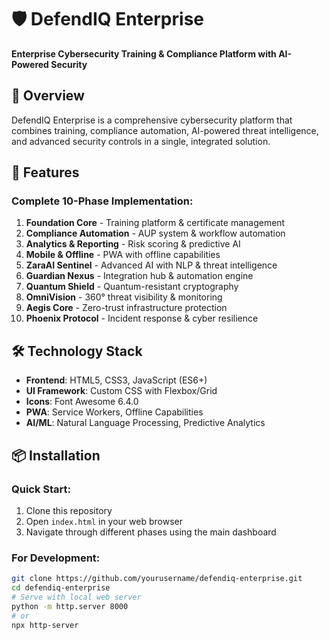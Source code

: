 # 🛡️ DefendIQ Enterprise

**Enterprise Cybersecurity Training & Compliance Platform with AI-Powered Security**

## 🌟 Overview

DefendIQ Enterprise is a comprehensive cybersecurity platform that combines training, compliance automation, AI-powered threat intelligence, and advanced security controls in a single, integrated solution.

## 🚀 Features

### Complete 10-Phase Implementation:

1. **Foundation Core** - Training platform & certificate management
2. **Compliance Automation** - AUP system & workflow automation  
3. **Analytics & Reporting** - Risk scoring & predictive AI
4. **Mobile & Offline** - PWA with offline capabilities
5. **ZaraAI Sentinel** - Advanced AI with NLP & threat intelligence
6. **Guardian Nexus** - Integration hub & automation engine
7. **Quantum Shield** - Quantum-resistant cryptography
8. **OmniVision** - 360° threat visibility & monitoring
9. **Aegis Core** - Zero-trust infrastructure protection
10. **Phoenix Protocol** - Incident response & cyber resilience

## 🛠️ Technology Stack

- **Frontend**: HTML5, CSS3, JavaScript (ES6+)
- **UI Framework**: Custom CSS with Flexbox/Grid
- **Icons**: Font Awesome 6.4.0
- **PWA**: Service Workers, Offline Capabilities
- **AI/ML**: Natural Language Processing, Predictive Analytics

## 📦 Installation

### Quick Start:
1. Clone this repository
2. Open `index.html` in your web browser
3. Navigate through different phases using the main dashboard

### For Development:
```bash
git clone https://github.com/yourusername/defendiq-enterprise.git
cd defendiq-enterprise
# Serve with local web server
python -m http.server 8000
# or
npx http-server
